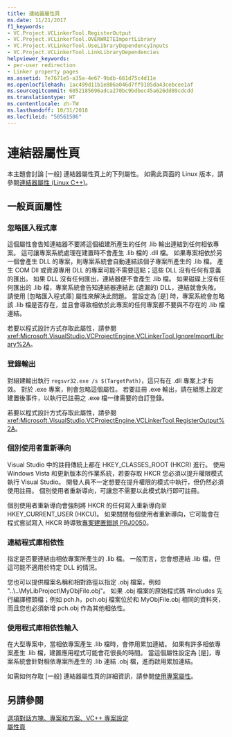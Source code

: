 ```yaml
---
title: 連結器屬性頁
ms.date: 11/21/2017
f1_keywords:
- VC.Project.VCLinkerTool.RegisterOutput
- VC.Project.VCLinkerTool.OVERWRITEImportLibrary
- VC.Project.VCLinkerTool.UseLibraryDependencyInputs
- VC.Project.VCLinkerTool.LinkLibraryDependencies
helpviewer_keywords:
- per-user redirection
- Linker property pages
ms.assetid: 7e7671e5-a35a-4e67-9bdb-661d75c4d11e
ms.openlocfilehash: 1ac499d11b1e806a046d7ff9105da43cebcee1af
ms.sourcegitcommit: 6052185696adca270bc9bdbec45a626dd89cdcdd
ms.translationtype: HT
ms.contentlocale: zh-TW
ms.lasthandoff: 10/31/2018
ms.locfileid: "50561586"
---
```

# <a name="linker-property-pages"></a>連結器屬性頁

本主題會討論 [一般] 連結器屬性頁上的下列屬性。 如需此頁面的 Linux 版本，請參閱[連結器屬性 (Linux C++)](../linux/prop-pages/linker-linux.md)。

## <a name="general-page-properties"></a>一般頁面屬性

### <a name="ignore-import-library"></a>忽略匯入程式庫

這個屬性會告知連結器不要將這個組建所產生的任何 .lib 輸出連結到任何相依專案。 這可讓專案系統處理在建置時不會產生 .lib 檔的 .dll 檔。 如果專案相依於另一個會產生 DLL 的專案，則專案系統會自動連結該個子專案所產生的 .lib 檔。 產生 COM Dll 或資源專用 DLL 的專案可能不需要這點；這些 DLL 沒有任何有意義的匯出。 如果 DLL 沒有任何匯出，連結器便不會產生 .lib 檔。 如果磁碟上沒有任何匯出的 .lib 檔，專案系統會告知連結器連結此 (遺漏的) DLL，連結就會失敗。 請使用 [忽略匯入程式庫] 屬性來解決此問題。 當設定為 [是] 時，專案系統會忽略該 .lib 檔是否存在，並且會導致相依於此專案的任何專案都不要與不存在的 .lib 檔連結。

若要以程式設計方式存取此屬性，請參閱 <xref:Microsoft.VisualStudio.VCProjectEngine.VCLinkerTool.IgnoreImportLibrary%2A>。

### <a name="register-output"></a>登錄輸出

對組建輸出執行 `regsvr32.exe /s $(TargetPath)`，這只有在 .dll 專案上才有效。 對於 .exe 專案，則會忽略這個屬性。 若要註冊 .exe 輸出，請在組態上設定建置後事件，以執行已註冊之 .exe 檔一律需要的自訂登錄。

若要以程式設計方式存取此屬性，請參閱 <xref:Microsoft.VisualStudio.VCProjectEngine.VCLinkerTool.RegisterOutput%2A>。

### <a name="per-user-redirection"></a>個別使用者重新導向

Visual Studio 中的註冊傳統上都在 HKEY_CLASSES_ROOT (HKCR) 進行。 使用 Windows Vista 和更新版本的作業系統，若要存取 HKCR 您必須以提升權限模式執行 Visual Studio。 開發人員不一定想要在提升權限的模式中執行，但仍然必須使用註冊。 個別使用者重新導向，可讓您不需要以此模式執行即可註冊。

個別使用者重新導向會強制將 HKCR 的任何寫入重新導向至 HKEY\_CURRENT\_USER (HKCU)。 如果關閉每個使用者重新導向，它可能會在程式嘗試寫入 HKCR 時導致[專案建置錯誤 PRJ0050](../error-messages/tool-errors/project-build-error-prj0050.md)。

### <a name="link-library-dependencies"></a>連結程式庫相依性

指定是否要連結由相依專案所產生的 .lib 檔。 一般而言，您會想連結 .lib 檔，但這可能不適用於特定 DLL 的情況。

您也可以提供檔案名稱和相對路徑以指定 .obj 檔案，例如 "..\\..\MyLibProject\MyObjFile.obj"。 如果 .obj 檔案的原始程式碼 #includes 先行編譯標頭檔；例如 pch.h，pch.obj 檔案位於和 MyObjFile.obj 相同的資料夾，而且您也必須新增 pch.obj 作為其他相依性。

### <a name="use-library-dependency-inputs"></a>使用程式庫相依性輸入

在大型專案中，當相依專案產生 .lib 檔時，會停用累加連結。 如果有許多相依專案產生 .lib 檔，建置應用程式可能會花很長的時間。 當這個屬性設定為 [是]，專案系統會針對相依專案所產生的 .lib 連結 .obj 檔，進而啟用累加連結。

如需如何存取 [一般] 連結器屬性頁的詳細資訊，請參閱[使用專案屬性](../ide/working-with-project-properties.md)。

## <a name="see-also"></a>另請參閱

[選項對話方塊、專案和方案、VC++ 專案設定](/visualstudio/ide/reference/vcpp-project-settings-projects-and-solutions-options-dialog-box)<br>
[屬性頁](../ide/property-pages-visual-cpp.md)
